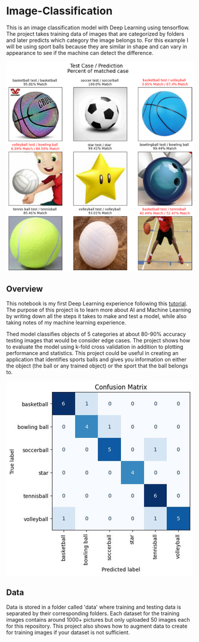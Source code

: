 # Image-Classification
This is an image classification model with Deep Learning using tensorflow. The project takes training data of images that are categorized by folders and later predicts which category the image belongs to. For this example I will be using sport balls because they are similar in shape and can vary in appearance to see if the machine can detect the difference.

![alt text](https://github.com/MarcioArak/Image-Classification/blob/main/results/image_testing.png)
## Overview
This notebook is my first Deep Learning experience following this [tutorial](https://www.youtube.com/watch?v=jztwpsIzEGc). The purpose of this project is to learn more about AI and Machine Learning by writing down all the steps it takes to make and test a model, while also taking notes of my machine learning experience.

Thed model classifies objects of 5 categories at about 80-90% accuracy testing images that would be consider edge cases. The project shows how to evaluate the model using k-fold cross validation in addition to plotting performance and statistics. This project could be useful in creating an application that identifies sports balls and gives you information on either the object (the ball or any trained object) or the sport that the ball belongs to.


![alt text](https://github.com/MarcioArak/Image-Classification/blob/main/results/confusion_matrix.jpg)

## Data
Data is stored in a folder called 'data' where training and testing data is separated by their corresponding folders. Each dataset for the training images contains around 1000+ pictures but only uploaded 50 images each for this repository. This project also shows how to augment data to create for training images if your dataset is not sufficient.
